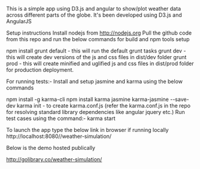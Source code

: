 This is a simple app using D3.js and angular to show/plot weather data across different
parts of the globe. It's been developed using D3.js and AngularJS

Setup instructions
Install nodejs from http://nodejs.org
Pull the github code from this repo and run the below commands for build and npm tools setup

npm install
grunt default - this will run the default grunt tasks
grunt dev - this will create dev versions of the js and css files in dist/dev folder
grunt prod - this will create minified and uglified js and css files in dist/prod folder for
production deployment.

For running tests:-
Install and setup jasmine and karma using the below commands

npm install -g karma-cli
npm install karma jasmine karma-jasmine --save-dev
karma init - to create karma.conf.js (refer the karma.conf.js in the repo for resolving standard
library dependencies like angular jquery etc.)
Run test cases using the command:- karma start





To launch the app type the below link in browser if running locally
http://localhost:8080//weather-simulation/

Below is the demo hosted publically 

http://golibrary.co/weather-simulation/
